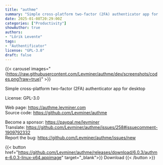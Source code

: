 ```yaml
---
title: "authme"
summary: "Simple cross-platform two-factor (2FA) authenticator app for desktop."
date: 2025-01-08T20:29:00Z
categories: ["Productivity"]
showAuthor: true
authors:
- "Lőrik Levente"
tags:
- "Authentificator"
license: "GPL-3.0"
draft: false
---
```


{{< carousel images="{https://raw.githubusercontent.com/Levminer/authme/dev/screenshots/codes.png?raw=true}" >}}

Simple cross-platform two-factor (2FA) authenticator app for desktop

License: GPL-3.0

Web page: <https://authme.levminer.com>  
Source code: <https://github.com/Levminer/authme>

Become a sponsor: <https://paypal.me/levminer>  
Translate: <https://github.com/Levminer/authme/issues/258#issuecomment-1909792332>  
Report the bug: <https://github.com/Levminer/authme/issues/new>    

{{< button href="https://github.com/Levminer/authme/releases/download/6.0.3/authme-6.0.3-linux-x64.appimage" target="_blank">}}
Download
{{< /button >}}